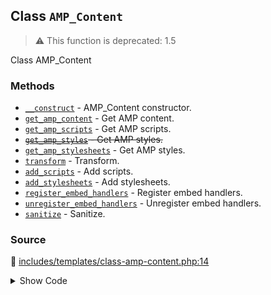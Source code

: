 ## Class `AMP_Content`

> :warning: This function is deprecated: 1.5

Class AMP_Content

### Methods

* [`__construct`](../method/AMP_Content/__construct.md) - AMP_Content constructor.
* [`get_amp_content`](../method/AMP_Content/get_amp_content.md) - Get AMP content.
* [`get_amp_scripts`](../method/AMP_Content/get_amp_scripts.md) - Get AMP scripts.
* ~~[`get_amp_styles`](../method/AMP_Content/get_amp_styles.md) - Get AMP styles.~~
* [`get_amp_stylesheets`](../method/AMP_Content/get_amp_stylesheets.md) - Get AMP styles.
* [`transform`](../method/AMP_Content/transform.md) - Transform.
* [`add_scripts`](../method/AMP_Content/add_scripts.md) - Add scripts.
* [`add_stylesheets`](../method/AMP_Content/add_stylesheets.md) - Add stylesheets.
* [`register_embed_handlers`](../method/AMP_Content/register_embed_handlers.md) - Register embed handlers.
* [`unregister_embed_handlers`](../method/AMP_Content/unregister_embed_handlers.md) - Unregister embed handlers.
* [`sanitize`](../method/AMP_Content/sanitize.md) - Sanitize.
### Source

:link: [includes/templates/class-amp-content.php:14](../../includes/templates/class-amp-content.php#L14-L224)

<details>
<summary>Show Code</summary>

```php
class AMP_Content {

	/**
	 * Content.
	 *
	 * @var string
	 */
	private $content;

	/**
	 * AMP content.
	 *
	 * @var string
	 */
	private $amp_content = '';

	/**
	 * AMP scripts.
	 *
	 * @var array
	 */
	private $amp_scripts = [];

	/**
	 * AMP stylesheets.
	 *
	 * @since 1.0
	 * @var array
	 */
	private $amp_stylesheets = [];

	/**
	 * Args.
	 *
	 * @var array
	 */
	private $args;

	/**
	 * Embed handlers.
	 *
	 * @var AMP_Base_Embed_Handler[]
	 */
	private $embed_handlers;

	/**
	 * Sanitizers, with keys as class names and values as arguments.
	 *
	 * @var array[]
	 */
	private $sanitizer_classes;

	/**
	 * AMP_Content constructor.
	 *
	 * @param string  $content               Content.
	 * @param array[] $embed_handler_classes Embed handlers, with keys as class names and values as arguments.
	 * @param array[] $sanitizer_classes     Sanitizers, with keys as class names and values as arguments.
	 * @param array   $args                  Args.
	 */
	public function __construct( $content, $embed_handler_classes, $sanitizer_classes, $args = [] ) {
		$this->content           = $content;
		$this->args              = $args;
		$this->embed_handlers    = $this->register_embed_handlers( $embed_handler_classes );
		$this->sanitizer_classes = $sanitizer_classes;

		$this->sanitizer_classes['AMP_Embed_Sanitizer']['embed_handlers'] = $this->embed_handlers;

		$this->transform();
	}

	/**
	 * Get AMP content.
	 *
	 * @return string
	 */
	public function get_amp_content() {
		return $this->amp_content;
	}

	/**
	 * Get AMP scripts.
	 *
	 * @return array
	 */
	public function get_amp_scripts() {
		return $this->amp_scripts;
	}

	/**
	 * Get AMP styles.
	 *
	 * @deprecated Since 1.0 in favor of the get_amp_stylesheets method.
	 * @return array Empty list.
	 */
	public function get_amp_styles() {
		_deprecated_function( __METHOD__, '1.0', __CLASS__ . '::get_amp_stylesheets' );
		return [];
	}

	/**
	 * Get AMP styles.
	 *
	 * @since 1.0
	 * @return array
	 */
	public function get_amp_stylesheets() {
		return $this->amp_stylesheets;
	}

	/**
	 * Transform.
	 */
	private function transform() {
		$content = $this->content;

		// First, embeds + the_content filter.
		/** This filter is documented in wp-includes/post-template.php */
		$content = apply_filters( 'the_content', $content );
		$this->unregister_embed_handlers( $this->embed_handlers );

		// Then, sanitize to strip and/or convert non-amp content.
		$content = $this->sanitize( $content );

		$this->amp_content = $content;
	}

	/**
	 * Add scripts.
	 *
	 * @param array $scripts Scripts.
	 */
	private function add_scripts( $scripts ) {
		$this->amp_scripts = array_merge( $this->amp_scripts, $scripts );
	}

	/**
	 * Add stylesheets.
	 *
	 * @since 1.0
	 * @param array $stylesheets Styles.
	 */
	private function add_stylesheets( $stylesheets ) {
		$this->amp_stylesheets = array_merge( $this->amp_stylesheets, $stylesheets );
	}

	/**
	 * Register embed handlers.
	 *
	 * @param array[] $embed_handler_classes Embed handlers, with keys as class names and values as arguments.
	 * @return AMP_Base_Embed_Handler[] Registered embed handlers.
	 */
	private function register_embed_handlers( $embed_handler_classes ) {
		$embed_handlers = [];

		foreach ( $embed_handler_classes as $embed_handler_class => $args ) {
			$embed_handler = new $embed_handler_class( array_merge( $this->args, $args ) );

			if ( ! $embed_handler instanceof AMP_Base_Embed_Handler ) {
				_doing_it_wrong(
					__METHOD__,
					esc_html(
						sprintf(
							/* translators: 1: embed handler. 2: AMP_Embed_Handler */
							__( 'Embed Handler (%1$s) must extend `%2$s`', 'amp' ),
							esc_html( $embed_handler_class ),
							'AMP_Embed_Handler'
						)
					),
					'0.1'
				);
				continue;
			}

			$embed_handler->register_embed();
			$embed_handlers[] = $embed_handler;
		}

		return $embed_handlers;
	}

	/**
	 * Unregister embed handlers.
	 *
	 * @param AMP_Base_Embed_Handler[] $embed_handlers Embed handlers.
	 */
	private function unregister_embed_handlers( $embed_handlers ) {
		foreach ( $embed_handlers as $embed_handler ) {
			$this->add_scripts( $embed_handler->get_scripts() ); // @todo Why add_scripts here? Shouldn't it be array_diff()?
			$embed_handler->unregister_embed();
		}
	}

	/**
	 * Sanitize.
	 *
	 * @see AMP_Content_Sanitizer::sanitize()
	 * @param string $content Content.
	 * @return string Sanitized content.
	 */
	private function sanitize( $content ) {
		$dom = AMP_DOM_Utils::get_dom_from_content( $content );

		$results = AMP_Content_Sanitizer::sanitize_document( $dom, $this->sanitizer_classes, $this->args );

		$this->add_scripts( $results['scripts'] );
		$this->add_stylesheets( $results['stylesheets'] );

		return AMP_DOM_Utils::get_content_from_dom( $dom );
	}
}
```

</details>
